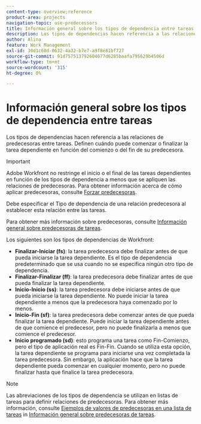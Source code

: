 ```yaml
---
content-type: overview;reference
product-area: projects
navigation-topic: use-predecessors
title: Información general sobre los tipos de dependencia entre tareas
description: Los tipos de dependencias hacen referencia a las relaciones de predecesoras entre tareas. Definen cuándo puede comenzar o finalizar la tarea dependiente en función del comienzo o del fin de su predecesora.
author: Alina
feature: Work Management
exl-id: 30d1c60d-0632-4a32-b7e7-a9f8e81bf727
source-git-commit: 91d757513792604677d6285baafa795629b4506d
workflow-type: tm+mt
source-wordcount: '315'
ht-degree: 0%

---
```


# Información general sobre los tipos de dependencia entre tareas

<!-- Audited: 12/2023 -->

Los tipos de dependencias hacen referencia a las relaciones de predecesoras entre tareas. Definen cuándo puede comenzar o finalizar la tarea dependiente en función del comienzo o del fin de su predecesora.

>[!IMPORTANT]
>
>Adobe Workfront no restringe el inicio o el final de las tareas dependientes en función de los tipos de dependencia a menos que se apliquen las relaciones de predecesoras. Para obtener información acerca de cómo aplicar predecesoras, consulte [Forzar predecesoras](../../../manage-work/tasks/use-prdcssrs/enforced-predecessors.md).

Debe especificar el Tipo de dependencia de una relación predecesora al establecer esta relación entre las tareas.

Para obtener más información sobre predecesoras, consulte [Información general sobre predecesoras de tareas](../../../manage-work/tasks/use-prdcssrs/predecessors-overview.md).

Los siguientes son los tipos de dependencias de Workfront:

* **Finalizar-Iniciar (fs)**: la tarea predecesora debe finalizar antes de que pueda iniciarse la tarea dependiente. Es el tipo de dependencia predeterminado que se usa cuando no se especifica ningún otro tipo de dependencia.
* **Finalizar-Finalizar (ff)**: la tarea predecesora debe finalizar antes de que pueda finalizar la tarea dependiente.
* **Inicio-Inicio (ss)**: la tarea predecesora debe iniciarse antes de que pueda iniciarse la tarea dependiente. No puede iniciar la tarea dependiente a menos que la predecesora haya comenzado por lo menos.
* **Inicio-Fin (sf)**: la tarea predecesora debe comenzar antes de que pueda finalizar la tarea dependiente. Puede iniciar la tarea dependiente antes de que comience el predecesor, pero no puede finalizarla a menos que comience el predecesor.
* **Inicio programado (sd)**: esto programa una tarea como Fin-Comienzo, pero el tipo de aplicación real es Fin-Fin. Cuando se utiliza esta opción, la tarea dependiente se programa para iniciarse una vez completada la tarea predecesora. Sin embargo, la aplicación hace que la tarea dependiente pueda comenzar en cualquier momento, pero no puede finalizar hasta que finalice la tarea predecesora.

>[!NOTE]
>
>Las abreviaciones de los tipos de dependencia se utilizan en listas de tareas para definir relaciones de predecesoras. Para obtener más información, consulte [Ejemplos de valores de predecesoras en una lista de tareas](/help/quicksilver/manage-work/tasks/use-prdcssrs/predecessors-overview.md#examples-of-predecessor-values-in-a-task-list) in [Información general sobre predecesoras de tareas](/help/quicksilver/manage-work/tasks/use-prdcssrs/predecessors-overview.md).

